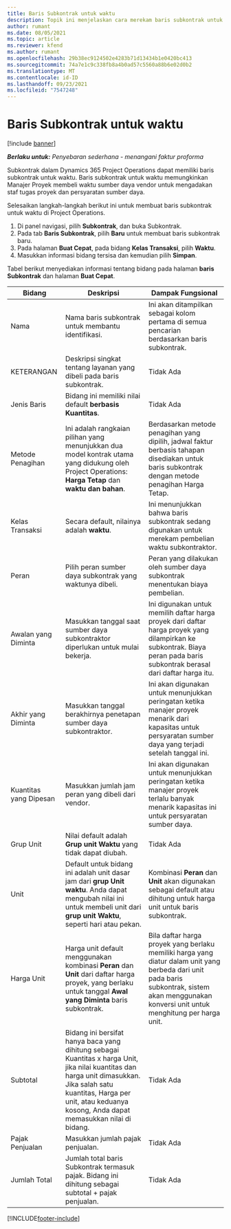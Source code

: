 ```yaml
---
title: Baris Subkontrak untuk waktu
description: Topik ini menjelaskan cara merekam baris subkontrak untuk waktu dan merekam pembelian waktu dari vendor.
author: rumant
ms.date: 08/05/2021
ms.topic: article
ms.reviewer: kfend
ms.author: rumant
ms.openlocfilehash: 29b38ec9124502e4283b71d13434b1e0420bc413
ms.sourcegitcommit: 74a7e1c9c338fb8a4b0ad57c5560a88b6e02d0b2
ms.translationtype: MT
ms.contentlocale: id-ID
ms.lasthandoff: 09/23/2021
ms.locfileid: "7547248"
---
```

# <a name="subcontract-lines-for-time"></a>Baris Subkontrak untuk waktu

[!include [banner](../../includes/dataverse-preview.md)]

_**Berlaku untuk:** Penyebaran sederhana - menangani faktur proforma_

Subkontrak dalam Dynamics 365 Project Operations dapat memiliki baris subkontrak untuk waktu. Baris subkontrak untuk waktu memungkinkan Manajer Proyek membeli waktu sumber daya vendor untuk mengadakan staf tugas proyek dan persyaratan sumber daya.

Selesaikan langkah-langkah berikut ini untuk membuat baris subkontrak untuk waktu di Project Operations.

1. Di panel navigasi, pilih **Subkontrak**, dan buka Subkontrak.
2. Pada tab **Baris Subkontrak**, pilih **Baru** untuk membuat baris subkontrak baru.
3. Pada halaman **Buat Cepat**, pada bidang **Kelas Transaksi**, pilih **Waktu**.
4. Masukkan informasi bidang tersisa dan kemudian pilih **Simpan**.

  Tabel berikut menyediakan informasi tentang bidang pada halaman **baris Subkontrak** dan halaman **Buat Cepat**.

| **Bidang** | **Deskripsi** | **Dampak Fungsional** |
| --- | --- | --- |
| Nama | Nama baris subkontrak untuk membantu identifikasi. | Ini akan ditampilkan sebagai kolom pertama di semua pencarian berdasarkan baris subkontrak. |
| KETERANGAN | Deskripsi singkat tentang layanan yang dibeli pada baris subkontrak. |Tidak Ada |
| Jenis Baris |   Bidang ini memiliki nilai default **berbasis Kuantitas**.| Tidak Ada |
| Metode Penagihan | Ini adalah rangkaian pilihan yang menunjukkan dua model kontrak utama yang didukung oleh Project Operations: **Harga Tetap** dan **waktu dan bahan**. | Berdasarkan metode penagihan yang dipilih, jadwal faktur berbasis tahapan disediakan untuk baris subkontrak dengan metode penagihan Harga Tetap. |
| Kelas Transaksi | Secara default, nilainya adalah **waktu**. | Ini menunjukkan bahwa baris subkontrak sedang digunakan untuk merekam pembelian waktu subkontraktor. |
| Peran | Pilih peran sumber daya subkontrak yang waktunya dibeli. | Peran yang dilakukan oleh sumber daya subkontrak menentukan biaya pembelian. |
| Awalan yang Diminta | Masukkan tanggal saat sumber daya subkontraktor diperlukan untuk mulai bekerja. | Ini digunakan untuk memilih daftar harga proyek dari daftar harga proyek yang dilampirkan ke subkontrak. Biaya peran pada baris subkontrak berasal dari daftar harga itu. |
| Akhir yang Diminta | Masukkan tanggal berakhirnya penetapan sumber daya subkontraktor. | Ini akan digunakan untuk menunjukkan peringatan ketika manajer proyek menarik dari kapasitas untuk persyaratan sumber daya yang terjadi setelah tanggal ini. |
| Kuantitas yang Dipesan | Masukkan jumlah jam peran yang dibeli dari vendor. | Ini akan digunakan untuk menunjukkan peringatan ketika manajer proyek terlalu banyak menarik kapasitas ini untuk persyaratan sumber daya. |
| Grup Unit | Nilai default adalah **Grup unit Waktu** yang tidak dapat diubah. | Tidak Ada|
| Unit | Default untuk bidang ini adalah unit dasar jam dari **grup Unit waktu**. Anda dapat mengubah nilai ini untuk membeli unit dari **grup unit Waktu**, seperti hari atau pekan. | Kombinasi **Peran** dan **Unit** akan digunakan sebagai default atau dihitung untuk harga unit untuk baris subkontrak. |
| Harga Unit | Harga unit default menggunakan kombinasi **Peran** dan **Unit** dari daftar harga proyek, yang berlaku untuk tanggal **Awal yang Diminta** baris subkontrak. | Bila daftar harga proyek yang berlaku memiliki harga yang diatur dalam unit yang berbeda dari unit pada baris subkontrak, sistem akan menggunakan konversi unit untuk menghitung per harga unit. |
| Subtotal |    Bidang ini bersifat hanya baca yang dihitung sebagai Kuantitas x harga Unit, jika nilai kuantitas dan harga unit dimasukkan. Jika salah satu kuantitas, Harga per unit, atau keduanya kosong, Anda dapat memasukkan nilai di bidang. | Tidak Ada|
| Pajak Penjualan |   Masukkan jumlah pajak penjualan. |Tidak Ada |
| Jumlah Total | Jumlah total baris Subkontrak termasuk pajak. Bidang ini dihitung sebagai subtotal + pajak penjualan.|Tidak Ada |

[!INCLUDE[footer-include](../../includes/footer-banner.md)]
